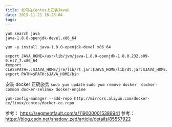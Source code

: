 ```yaml
---
title: 如何在Centos上安装Java8
date: 2019-11-21 16:28:04
tags:
---
```



```
yum search java
java-1.8.0-openjdk-devel.x86_64

yum -y install java-1.8.0-openjdk-devel.x86_64

export JAVA_HOME=/usr/lib/jvm/java-1.8.0-openjdk-1.8.0.232.b09-0.el7_7.x86_64
#export CLASSPATH=.:$JAVA_HOME/jre/lib/rt.jar:$JAVA_HOME/lib/dt.jar:$JAVA_HOME/lib/tools.jar
export PATH=$PATH:$JAVA_HOME/bin
```

安装 docker 正确姿势
`sudo yum update`
`sudo yum remove docker  docker-common docker-selinux docker-engine`

`yum-config-manager --add-repo http://mirrors.aliyun.com/docker-ce/linux/centos/docker-ce.repo`

参考： https://segmentfault.com/a/1190000015389941
参考： https://blog.csdn.net/shadow_zed/article/details/85557922